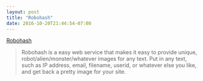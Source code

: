 ```yaml
---
layout: post
title: "Robohash"
date: 2016-10-20T21:44:54-07:00
---
```


[Robohash](https://robohash.org)

> Robohash is a easy web service that makes it easy to provide unique, robot/alien/monster/whatever images for any text. Put in any text, such as IP address, email, filename, userid, or whatever else you like, and get back a pretty image for your site.
